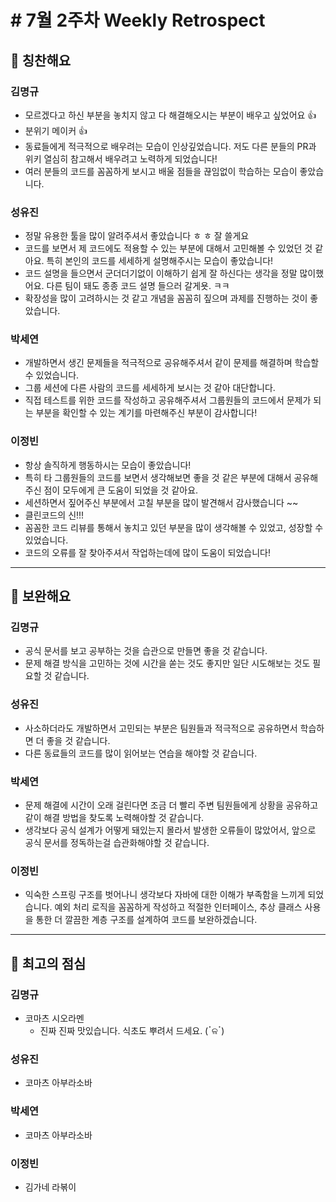 # # 7월 2주차 Weekly Retrospect


## 👏 칭찬해요

### 김명규
- 모르겠다고 하신 부분을 놓치지 않고 다 해결해오시는 부분이 배우고 싶었어요 👍
- 분위기 메이커 👍
- 동료들에게 적극적으로 배우려는 모습이 인상깊었습니다. 저도 다른 분들의 PR과 위키 열심히 참고해서 배우려고 노력하게 되었습니다!
- 여러 분들의 코드를 꼼꼼하게 보시고 배울 점들을 끊임없이 학습하는 모습이 좋았습니다.


### 성유진
- 정말 유용한 툴을 많이 알려주셔서 좋았습니다 ㅎ ㅎ 잘 쓸게요 
- 코드를 보면서 제 코드에도 적용할 수 있는 부분에 대해서 고민해볼 수 있었던 것 같아요. 특히 본인의 코드를 세세하게 설명해주시는 모습이 좋았습니다!
- 코드 설명을 들으면서 군더더기없이 이해하기 쉽게 잘 하신다는 생각을 정말 많이했어요. 다른 팀이 돼도 종종 코드 설명 들으러 갈게욧. ㅋㅋ
- 확장성을 많이 고려하시는 것 같고 개념을 꼼꼼히 짚으며 과제를 진행하는 것이 좋았습니다.

### 박세연
- 개발하면서 생긴 문제들을 적극적으로 공유해주셔서 같이 문제를 해결하며 학습할 수 있었습니다.
- 그룹 세션에 다른 사람의 코드를 세세하게 보시는 것 같아 대단합니다.
- 직접 테스트를 위한 코드를 작성하고 공유해주셔서 그룹원들의 코드에서 문제가 되는 부분을 확인할 수 있는 계기를 마련해주신 부분이 감사합니다!

### 이정빈
- 항상 솔직하게 행동하시는 모습이 좋았습니다!
- 특히 타 그룹원들의 코드를 보면서 생각해보면 좋을 것 같은 부분에 대해서 공유해주신 점이 모두에게 큰 도움이 되었을 것 같아요.
- 세션하면서 짚어주신 부분에서 고칠 부분을 많이 발견해서 감사했습니다 ~~
- 클린코드의 신!!!
- 꼼꼼한 코드 리뷰를 통해서 놓치고 있던 부분을 많이 생각해볼 수 있었고, 성장할 수 있었습니다.
- 코드의 오류를 잘 찾아주셔서 작업하는데에 많이 도움이 되었습니다!

---

## 💪 보완해요

### 김명규
- 공식 문서를 보고 공부하는 것을 습관으로 만들면 좋을 것 같습니다.
- 문제 해결 방식을 고민하는 것에 시간을 쏟는 것도 좋지만 일단 시도해보는 것도 필요할 것 같습니다.

### 성유진
- 사소하더라도 개발하면서 고민되는 부분은 팀원들과 적극적으로 공유하면서 학습하면 더 좋을 것 같습니다.
- 다른 동료들의 코드를 많이 읽어보는 연습을 해야할 것 같습니다.

### 박세연
- 문제 해결에 시간이 오래 걸린다면 조금 더 빨리 주변 팀원들에게 상황을 공유하고 같이 해결 방법을 찾도록 노력해야할 것 같습니다.
- 생각보다 공식 설계가 어떻게 돼있는지 몰라서 발생한 오류들이 많았어서, 앞으로 공식 문서를 정독하는걸 습관화해야할 것 같습니다.

### 이정빈
- 익숙한 스프링 구조를 벗어나니 생각보다 자바에 대한 이해가 부족함을 느끼게 되었습니다. 예외 처리 로직을 꼼꼼하게 작성하고 적절한 인터페이스, 추상 클래스 사용을 통한 더 깔끔한 계층 구조를 설계하여 코드를 보완하겠습니다.

---

## 🍚 최고의 점심

### 김명규
- 코마츠 시오라멘
    - 진짜 진짜 맛있습니다. 식초도 뿌려서 드세요. (ॱଳॱ)

### 성유진
- 코마츠 아부라소바

### 박세연
- 코마츠 아부라소바

### 이정빈
- 김가네 라볶이
